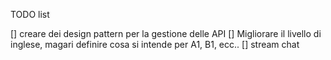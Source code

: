 TODO list

[] creare dei design pattern per la gestione delle API
[] Migliorare il livello di inglese, magari definire cosa si intende per A1, B1, ecc..
[] stream chat